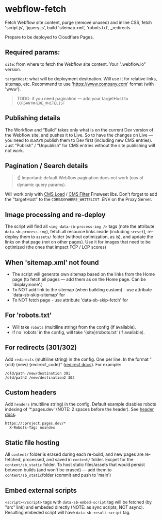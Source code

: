 # webflow-fetch

Fetch Webflow site content, purge (remove unused) and inline CSS, fetch 'script.js', 'jquery.js', build 'sitemap.xml', 'robots.txt', _redirects

Prepare to be deployed to Cloudflare Pages.

## Required params:
`site`: from where to fetch the Webflow site content. Your ".webflow.io" version.

`targetHost`: what will be deployment desitnation. Will use it for relative links, sitemap, etc. Recommend to use 'https://www.company.com' format (with 'www').

> TODO: if you need pagination — add your targetHost to `CORSANYWHERE_WHITELIST`

## Publishing details
The Workflow and “Build” takes only what is on the current Dev version of the Webflow site, and pushes it to Live. So to have the changes on Live — you need to `ALWAYS` publish them to Dev first (including new CMS entries). Just “Publish” / “Unpublish” for CMS entries without the site publishing will not work.

## Pagination / Search details
> ☝️ Important: default Webflow pagination does not work (cos of dynamic query params). 

Will work only with [CMS Load](https://www.finsweet.com/attributes/cms-load) / [CMS Filter](https://www.finsweet.com/attributes/cms-filter) Finsweet libs. Don't forget to add the "targetHost" to the `CORSANYWHERE_WHITELIST` .ENV on the Proxy Server.

## Image processing and re-deploy
The script will find all `<img data-sb-process-img />` tags (note the attribute `data-sb-process-img`), fetch all resource links inside (including `srcset`), re-deploy them to `assets/` folder (without optimization, as is), and update the links on that page (not on other pages). Use it for images that need to be optimized (the ones that impact FCP / LCP scores)

## When 'sitemap.xml' not found
- The script will generate own sitemap based on the links from the Home page (to fetch all pages — add them as <a> on the Home page. Can be 'display:none'.)
- To NOT add link to the sitemap (when building custom) - use attribute 'data-sb-skip-sitemap' for <a>
- To NOT fetch page - use attribute 'data-sb-skip-fetch' for <a>

## For 'robots.txt'
- Will take `robots` (multiline string) from the config (if available).
- If no 'robots' in the config, will take '{site}/robots.txt' (if available).

## For redirects (301/302)
Add `redirects` (multiline string) in the config. One per line. In the format "{old} {new} {redirect_code}" ([redirect docs](https://developers.cloudflare.com/pages/platform/redirects/)). For example:
```
/old/path /new/destination 301
/old/path2 /new/destination2 302
```

## Custom headers
Add `headers` (multiline string) in the config. Default example disables robots indexing of '*.pages.dev' (NOTE: 2 spaces before the header). See [header docs](https://developers.cloudflare.com/pages/platform/headers/). 
```
https://:project.pages.dev/*
  X-Robots-Tag: noindex
```

## Static file hosting
All `content/` folder is erased during each re-build, and new pages are re-fetched, processed, and saved in `content/` folder. Excpet for the `content/sb_static` folder. To host static files/assets that would persist between builds (and won't be erased) — add them to `content/sb_static`folder (commit and push to 'main')

## Embed external scripts
`<script></script>` tags with `data-sb-embed-script` tag will be fetched (by "src" link) and embeded directly (NOTE: as sync scripts, NOT async). Resulting embeded script will have `data-sb-result-script` tag.